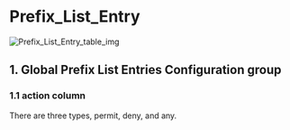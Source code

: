 # Prefix_List_Entry

![Prefix_List_Entry_table_img](http://www.plantuml.com/plantuml/img/0RG0I_z0StHXSdHrRMmAT6zdPNHePN8WUmfZR65pSo1GScLcQNXVJ6bpT5z5RdHoUGfz2cXfP6KWOsboOsnb2cXfP6KWRMLjOcLoSmfiPMTbRcGWScbdQ7GAOszkT6bkTMzp86nfRcKWBI0yOZvpT79lRcSyBs8-879bPcLoPMvZPGfaRtHqPMGWR6bkPI0j83nfFdTbOMiyBsa-879bPcLoPMvZPGfbRcHiPMTbRcGAG6LkP7LjR0e0)

## 1. Global Prefix List Entries Configuration group

### 1.1 action column

There are three types, permit, deny, and any.

